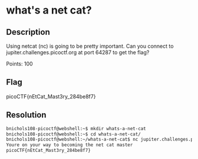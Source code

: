 # what's a net cat?

## Description
Using netcat (nc) is going to be pretty important. Can you connect to jupiter.challenges.picoctf.org at port 64287 to get the flag?

Points: 100

## Flag
picoCTF{nEtCat_Mast3ry_284be8f7}

## Resolution
```bash
bnichols108-picoctf@webshell:~$ mkdir whats-a-net-cat
bnichols108-picoctf@webshell:~$ cd whats-a-net-cat/
bnichols108-picoctf@webshell:~/whats-a-net-cat$ nc jupiter.challenges.picoctf.org 64287 
Youre on your way to becoming the net cat master
picoCTF{nEtCat_Mast3ry_284be8f7}
```
